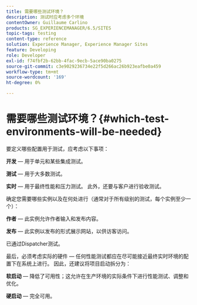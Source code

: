 ```yaml
---
title: 需要哪些测试环境？
description: 测试时应考虑多个环境
contentOwner: Guillaume Carlino
products: SG_EXPERIENCEMANAGER/6.5/SITES
topic-tags: testing
content-type: reference
solution: Experience Manager, Experience Manager Sites
feature: Developing
role: Developer
exl-id: f74fbf2b-62bb-4fac-9ecb-5ace90ba0275
source-git-commit: c3e9029236734e22f5d266ac26b923eafbe0a459
workflow-type: tm+mt
source-wordcount: '169'
ht-degree: 0%

---
```


# 需要哪些测试环境？{#which-test-environments-will-be-needed}

要定义哪些配置用于测试，应考虑以下事项：

**开发** — 用于单元和某些集成测试。

**测试** — 用于大多数测试。

**实时** — 用于最终性能和压力测试。 此外，还要与客户进行验收测试。

确定您需要哪些实例以及在何处进行（通常对于所有级别的测试，每个实例至少一个）：

**作者** — 此实例允许作者输入和发布内容。

**发布** — 此实例以发布的形式展示网站，以供访客访问。

已通过Dispatcher测试。

最后，必须考虑实际的硬件 — 任何性能测试都应在尽可能接近最终实时环境的配置下在系统上进行。 因此，还建议将项目启动拆分为：

**软启动** — 降低了可用性；这允许在生产环境的实际条件下进行性能测试、调整和优化。

**硬启动** — 完全可用。
